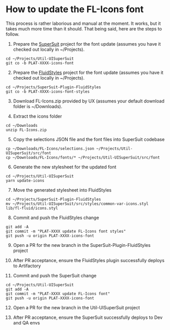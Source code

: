 # How to update the FL-Icons font

This process is rather laborious and manual at the moment. It works, but it takes much more time than it should. That being said, here are the steps to follow.

1. Prepare the [SuperSuit](https://github.com/FrontlineEducation/Util-UISuperSuit) project for the font update (assumes you have it checked out locally in ~/Projects).

```
cd ~/Projects/Util-UISuperSuit
git co -b PLAT-XXXX-icons-font
```

2. Prepare the [FluidStyles](https://github.com/FrontlineEducation/SuperSuit-Plugin-FluidStyles) project for the font update (assumes you have it checked out locally in ~/Projects).

```
cd ~/Projects/SuperSuit-Plugin-FluidStyles
git co -b PLAT-XXXX-icons-font-styles
```

3. Download FL-Icons.zip provided by UX (assumes your default download folder is ~/Downloads).

4. Extract the icons folder

```
cd ~/Downloads
unzip FL-Icons.zip
```

5. Copy the selections JSON file and the font files into SuperSuit codebase

```
cp ~/Downloads/FL-Icons/selections.json ~/Projects/Util-UISuperSuit/src/font
cp ~/Downloads/FL-Icons/fonts/* ~/Projects/Util-UISuperSuit/src/font
```

6. Generate the new stylesheet for the updated font

```
cd ~/Projects/Util-UISuperSuit
yarn update-icons
```

7. Move the generated stylesheet into FluidStyles

```
cd ~/Projects/SuperSuit-Plugin-FluidStyles
mv ~/Projects/Util-UISuperSuit/src/styles/common-var-icons.styl lib/fl-fluid/icons.styl
```

8. Commit and push the FluidStyles change

```
git add -A
git commit -m "PLAT-XXXX update FL-Icons font styles"
git push -u origin PLAT-XXXX-icons-font
```

9. Open a PR for the new branch in the SuperSuit-Plugin-FluidStyles project

10. After PR acceptance, ensure the FluidStyles plugin successfully deploys to Artifactory

11. Commit and push the SuperSuit change

```
cd ~/Projects/Util-UISuperSuit
git add -A
git commit -m "PLAT-XXXX update FL-Icons font"
git push -u origin PLAT-XXXX-icons-font

```
12. Open a PR for the new branch in the Util-UISuperSuit project

13. After PR acceptance, ensure the SuperSuit successfully deploys to Dev and QA envs
